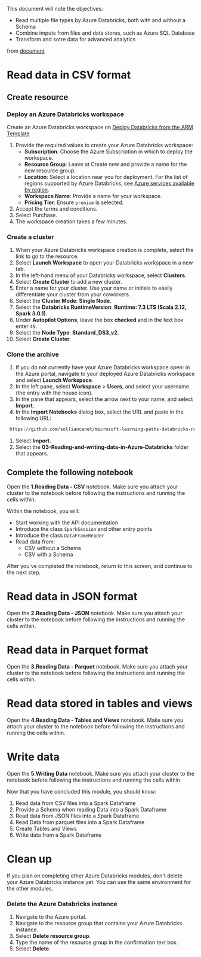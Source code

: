 This document will note the objectives:

* Read multiple file types by Azure Databricks, both with and without a Schema
* Combine imputs from files and data stores, such as Azure SQL Database
* Transform and sotre data for advanced analytics

from [document](https://docs.microsoft.com/en-us/learn/modules/read-write-data-azure-databricks/2-read-data-csv-format)



# Read data in CSV format

## Create resource

### Deploy an Azure Databricks workspace

Create an Azure Databricks workspace on [Deploy Databricks from the ARM Template](portal.azure.com/#create/Microsoft.Template)

1. Provide the required values to create your Azure Databricks workspace:
   - **Subscription**: Choose the Azure Subscription in which to deploy the workspace.
   - **Resource Group**: Leave at Create new and provide a name for the new resource group.
   - **Location**: Select a location near you for deployment. For the list of regions supported by Azure Databricks, see [Azure services available by region](https://azure.microsoft.com/regions/services/).
   - **Workspace Name**: Provide a name for your workspace.
   - **Pricing Tier**: Ensure `premium` is selected.
2. Accept the terms and conditions.
3. Select Purchase.
4. The workspace creation takes a few minutes. 



### Create a cluster

1. When your Azure Databricks workspace creation is complete, select the link to go to the resource.
2. Select **Launch Workspace** to open your Databricks workspace in a new tab.
3. In the left-hand menu of your Databricks workspace, select **Clusters**.
4. Select **Create Cluster** to add a new cluster.
5. Enter a name for your cluster. Use your name or initials to easily differentiate your cluster from your coworkers.
6. Select the **Cluster Mode**: **Single Node**.
7. Select the **Databricks RuntimeVersion**: **Runtime: 7.3 LTS (Scala 2.12, Spark 3.0.1)**.
8. Under **Autopilot Options**, leave the box **checked** and in the text box enter `45`.
9. Select the **Node Type**: **Standard_DS3_v2**.
10. Select **Create Cluster**.



### Clone the archive

1. If you do not currently have your Azure Databricks workspace open: in the Azure portal, navigate to your deployed Azure Databricks workspace and select **Launch Workspace**.
2. In the left pane, select **Workspace** > **Users**, and select your username (the entry with the house icon).
3. In the pane that appears, select the arrow next to your name, and select **Import**.
4. In the **Import Notebooks** dialog box, select the URL and paste in the following URL:

```html
 https://github.com/solliancenet/microsoft-learning-paths-databricks-notebooks/blob/master/data-engineering/DBC/03-Reading-and-writing-data-in-Azure-Databricks.dbc?raw=true
```

1. Select **Import**.
2. Select the **03-Reading-and-writing-data-in-Azure-Databricks** folder that appears.



## Complete the following notebook

Open the **1.Reading Data - CSV** notebook. Make sure you attach your cluster to the notebook before following the instructions and running the cells within.

Within the notebook, you will:

- Start working with the API documentation
- Introduce the class `SparkSession` and other entry points
- Introduce the class `DataFrameReader`
- Read data from:
  - CSV without a Schema
  - CSV with a Schema

After you've completed the notebook, return to this screen, and continue to the next step.



# Read data in JSON format



Open the **2.Reading Data - JSON** notebook. Make sure you attach your cluster to the notebook before following the instructions and running the cells within.



# Read data in Parquet format

Open the **3.Reading Data - Parquet** notebook. Make sure you attach your cluster to the notebook before following the instructions and running the cells within.



# Read data stored in tables and views

Open the **4.Reading Data - Tables and Views** notebook. Make sure you attach your cluster to the notebook before following the instructions and running the cells within.



# Write data

Open the **5.Writing Data** notebook. Make sure you attach your cluster to the notebook before following the instructions and running the cells within.



Now that you have concluded this module, you should know:

1. Read data from CSV files into a Spark Dataframe
2. Provide a Schema when reading Data into a Spark Dataframe
3. Read data from JSON files into a Spark Dataframe
4. Read Data from parquet files into a Spark Dataframe
5. Create Tables and Views
6. Write data from a Spark Dataframe



# Clean up

If you plan on completing other Azure Databricks modules, don't delete your Azure Databricks instance yet. You can use the same environment for the other modules.

### Delete the Azure Databricks instance

1. Navigate to the Azure portal.
2. Navigate to the resource group that contains your Azure Databricks instance.
3. Select **Delete resource group**.
4. Type the name of the resource group in the confirmation text box.
5. Select **Delete**.

